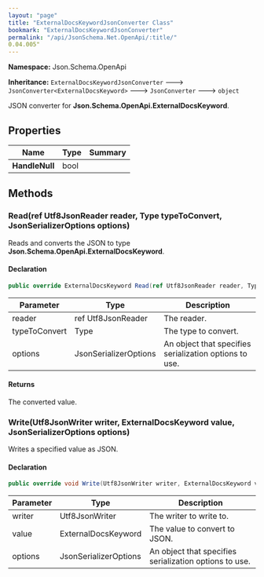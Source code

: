 ```yaml
---
layout: "page"
title: "ExternalDocsKeywordJsonConverter Class"
bookmark: "ExternalDocsKeywordJsonConverter"
permalink: "/api/JsonSchema.Net.OpenApi/:title/"
0.04.005"
---
```

**Namespace:** Json.Schema.OpenApi

**Inheritance:**
`ExternalDocsKeywordJsonConverter`
 🡒 
`JsonConverter<ExternalDocsKeyword>`
 🡒 
`JsonConverter`
 🡒 
`object`

JSON converter for **Json.Schema.OpenApi.ExternalDocsKeyword**.

## Properties

| Name | Type | Summary |
|---|---|---|
| **HandleNull** | bool |  |

## Methods

### Read(ref Utf8JsonReader reader, Type typeToConvert, JsonSerializerOptions options)

Reads and converts the JSON to type **Json.Schema.OpenApi.ExternalDocsKeyword**.

#### Declaration

```c#
public override ExternalDocsKeyword Read(ref Utf8JsonReader reader, Type typeToConvert, JsonSerializerOptions options)
```

| Parameter | Type | Description |
|---|---|---|
| reader | ref Utf8JsonReader | The reader. |
| typeToConvert | Type | The type to convert. |
| options | JsonSerializerOptions | An object that specifies serialization options to use. |


#### Returns

The converted value.

### Write(Utf8JsonWriter writer, ExternalDocsKeyword value, JsonSerializerOptions options)

Writes a specified value as JSON.

#### Declaration

```c#
public override void Write(Utf8JsonWriter writer, ExternalDocsKeyword value, JsonSerializerOptions options)
```

| Parameter | Type | Description |
|---|---|---|
| writer | Utf8JsonWriter | The writer to write to. |
| value | ExternalDocsKeyword | The value to convert to JSON. |
| options | JsonSerializerOptions | An object that specifies serialization options to use. |


